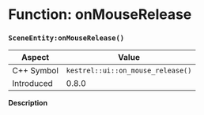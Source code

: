 
# Function: onMouseRelease
### `SceneEntity:onMouseRelease()`

| Aspect | Value |
| --- | --- |
| C++ Symbol | `kestrel::ui::on_mouse_release()` |
| Introduced | 0.8.0 |

**Description**


